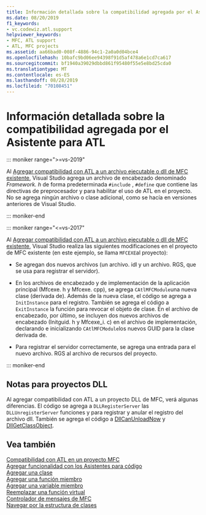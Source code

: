 ```yaml
---
title: Información detallada sobre la compatibilidad agregada por el Asistente para ATL
ms.date: 08/20/2019
f1_keywords:
- vc.codewiz.atl.support
helpviewer_keywords:
- MFC, ATL support
- ATL, MFC projects
ms.assetid: aa66bad0-008f-4886-94c1-2a0a0d04bce4
ms.openlocfilehash: 10bafc9bd06ee94398f91d5af478a6e1cd7ca617
ms.sourcegitcommit: bf1940a39029dbbd861f95480f55e5e8bd25cda0
ms.translationtype: MT
ms.contentlocale: es-ES
ms.lasthandoff: 08/28/2019
ms.locfileid: "70108451"
---
```

# <a name="details-of-atl-support-added-by-the-atl-wizard"></a>Información detallada sobre la compatibilidad agregada por el Asistente para ATL

::: moniker range=">=vs-2019"

Al [Agregar compatibilidad con ATL a un archivo ejecutable o dll de MFC existente](../../mfc/reference/adding-atl-support-to-your-mfc-project.md), Visual Studio agrega un archivo de encabezado denominado *Framework. h* de forma predeterminada `#include` , `#define` que contiene las directivas de preprocesador y para habilitar el uso de ATL en el proyecto. No se agrega ningún archivo o clase adicional, como se hacía en versiones anteriores de Visual Studio.

::: moniker-end

::: moniker range="<=vs-2017"

Al [Agregar compatibilidad con ATL a un archivo ejecutable o dll de MFC existente](../../mfc/reference/adding-atl-support-to-your-mfc-project.md), Visual Studio realiza las siguientes modificaciones en el proyecto de MFC existente (en este ejemplo, se llama `MFCEXE`al proyecto):

- Se agregan dos nuevos archivos (un archivo. idl y un archivo. RGS, que se usa para registrar el servidor).

- En los archivos de encabezado y de implementación de la aplicación principal (Mfcexe. h y Mfcexe. cpp), se agrega `CAtlMFCModule`una nueva clase (derivada de). Además de la nueva clase, el código se agrega a `InitInstance` para el registro. También se agrega el código a `ExitInstance` la función para revocar el objeto de clase. En el archivo de encabezado, por último, se incluyen dos nuevos archivos de encabezado (Initguid. h y Mfcexe_i. c) en el archivo de implementación, declarando e inicializando `CAtlMFCModule`los nuevos GUID para la clase derivada de.

- Para registrar el servidor correctamente, se agrega una entrada para el nuevo archivo. RGS al archivo de recursos del proyecto.

::: moniker-end

## <a name="notes-for-dll-projects"></a>Notas para proyectos DLL

Al agregar compatibilidad con ATL a un proyecto DLL de MFC, verá algunas diferencias. El código se agrega a `DLLRegisterServer` las `DLLUnregisterServer` funciones y para registrar y anular el registro del archivo dll. También se agrega el código a [DllCanUnloadNow](../../atl/reference/catldllmodulet-class.md#dllcanunloadnow) y [DllGetClassObject](../../atl/reference/catldllmodulet-class.md#dllgetclassobject).

## <a name="see-also"></a>Vea también

[Compatibilidad con ATL en un proyecto MFC](../../mfc/reference/adding-atl-support-to-your-mfc-project.md)<br/>
[Agregar funcionalidad con los Asistentes para código](../../ide/adding-functionality-with-code-wizards-cpp.md)<br/>
[Agregar una clase](../../ide/adding-a-class-visual-cpp.md)<br/>
[Agregar una función miembro](../../ide/adding-a-member-function-visual-cpp.md)<br/>
[Agregar una variable miembro](../../ide/adding-a-member-variable-visual-cpp.md)<br/>
[Reemplazar una función virtual](../../ide/overriding-a-virtual-function-visual-cpp.md)<br/>
[Controlador de mensajes de MFC](../../mfc/reference/adding-an-mfc-message-handler.md)<br/>
[Navegar por la estructura de clases](../../ide/navigate-code-cpp.md)
